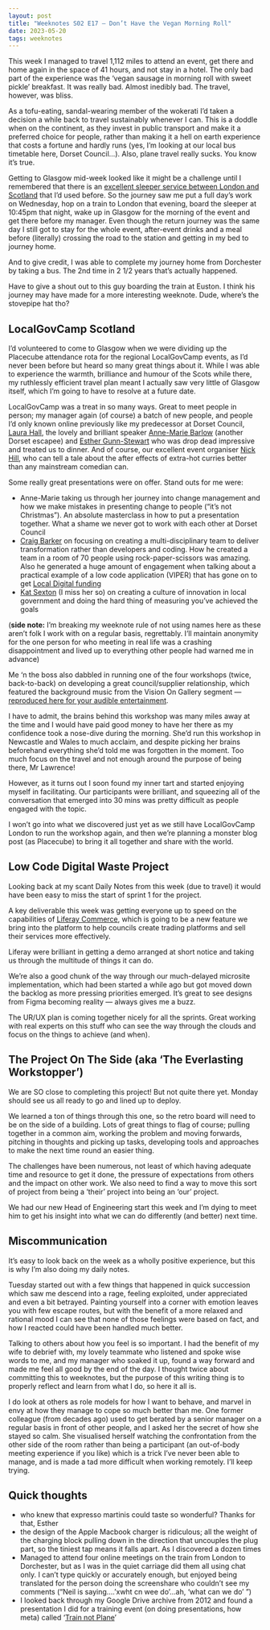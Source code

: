 ```yaml
---
layout: post
title: "Weeknotes S02 E17 — Don’t Have the Vegan Morning Roll"
date: 2023-05-20
tags: weeknotes
---
```


This week I managed to travel 1,112 miles to attend an event, get there and home again in the space of 41 hours, and not stay in a hotel. The only bad part of the experience was the ‘vegan sausage in morning roll with sweet pickle’ breakfast. It was really bad. Almost inedibly bad. The travel, however, was bliss.

As a tofu-eating, sandal-wearing member of the wokerati I’d taken a decision a while back to travel sustainably whenever I can. This is a doddle when on the continent, as they invest in public transport and make it a preferred choice for people, rather than making it a hell on earth experience that costs a fortune and hardly runs (yes, I’m looking at our local bus timetable here, Dorset Council…). Also, plane travel really sucks. You know it’s true.

Getting to Glasgow mid-week looked like it might be a challenge until I remembered that there is an [excellent sleeper service between London and Scotland](https://www.sleeper.scot/) that I’d used before. So the journey saw me put a full day’s work on Wednesday, hop on a train to London that evening, board the sleeper at 10:45pm that night, wake up in Glasgow for the morning of the event and get there before my manager. Even though the return journey was the same day I still got to stay for the whole event, after-event drinks and a meal before (literally) crossing the road to the station and getting in my bed to journey home.

And to give credit, I was able to complete my journey home from Dorchester by taking a bus. The 2nd time in 2 1/2 years that’s actually happened.

Have to give a shout out to this guy boarding the train at Euston. I think his journey may have made for a more interesting weeknote. Dude, where’s the stovepipe hat tho?

## LocalGovCamp Scotland

I’d volunteered to come to Glasgow when we were dividing up the Placecube attendance rota for the regional LocalGovCamp events, as I’d never been before but heard so many great things about it. While I was able to experience the warmth, brilliance and humour of the Scots while there, my ruthlessly efficient travel plan meant I actually saw very little of Glasgow itself, which I’m going to have to resolve at a future date.

LocalGovCamp was a treat in so many ways. Great to meet people in person; my manager again (of course) a batch of new people, and people I’d only known online previously like my predecessor at Dorset Council, [Laura Hall](https://www.linkedin.com/in/laurahalldigital/), the lovely and brilliant speaker [Anne-Marie Barlow](https://www.linkedin.com/in/ann-mariebarlow/) (another Dorset escapee) and [Esther Gunn-Stewart](https://www.linkedin.com/in/esther-gunn-stewart-1b393914/) who was drop dead impressive and treated us to dinner. And of course, our excellent event organiser [Nick Hill](https://twitter.com/psfnick/), who can tell a tale about the after effects of extra-hot curries better than any mainstream comedian can.

Some really great presentations were on offer. Stand outs for me were:

*   Anne-Marie taking us through her journey into change management and how we make mistakes in presenting change to people (“it’s not Christmas”). An absolute masterclass in how to put a presentation together. What a shame we never got to work with each other at Dorset Council
*   [Craig Barker](https://www.linkedin.com/in/craig-j-barker/) on focusing on creating a multi-disciplinary team to deliver transformation rather than developers and coding. How he created a team in a room of 70 people using rock-paper-scissors was amazing. Also he generated a huge amount of engagement when talking about a practical example of a low code application (VIPER) that has gone on to get [Local Digital funding](https://www.localdigital.gov.uk/funded-project/scaling-a-rapid-identification-tool-for-vulnerable-households-in-an-emergency/)
*   [Kat Sexton](https://www.linkedin.com/in/katsexton888/) (I miss her so) on creating a culture of innovation in local government and doing the hard thing of measuring you’ve achieved the goals

(**side note:** I’m breaking my weeknote rule of not using names here as these aren’t folk I work with on a regular basis, regrettably. I’ll maintain anonymity for the one person for who meeting in real life was a crashing disappointment and lived up to everything other people had warned me in advance)

Me ‘n the boss also dabbled in running one of the four workshops (twice, back-to-back) on developing a great council/supplier relationship, which featured the background music from the Vision On Gallery segment — [reproduced here for your audible entertainment](https://open.spotify.com/album/3nT1WBmp0e3njg7LbFVj4d?si=L1UX-svwQlmV7MCWTgDTiQ).

I have to admit, the brains behind this workshop was many miles away at the time and I would have paid good money to have her there as my confidence took a nose-dive during the morning. She’d run this workshop in Newcastle and Wales to much acclaim, and despite picking her brains beforehand everything she’d told me was forgotten in the moment. Too much focus on the travel and not enough around the purpose of being there, Mr Lawrence!

However, as it turns out I soon found my inner tart and started enjoying myself in facilitating. Our participants were brilliant, and squeezing all of the conversation that emerged into 30 mins was pretty difficult as people engaged with the topic.

I won’t go into what we discovered just yet as we still have LocalGovCamp London to run the workshop again, and then we’re planning a monster blog post (as Placecube) to bring it all together and share with the world.

## Low Code Digital Waste Project

Looking back at my scant Daily Notes from this week (due to travel) it would have been easy to miss the start of sprint 1 for the project.

A key deliverable this week was getting everyone up to speed on the capabilities of [Liferay Commerce](https://learn.liferay.com/w/commerce/starting-a-store/introduction-to-liferay-commerce), which is going to be a new feature we bring into the platform to help councils create trading platforms and sell their services more effectively.

Liferay were brilliant in getting a demo arranged at short notice and taking us through the multitude of things it can do.

We’re also a good chunk of the way through our much-delayed microsite implementation, which had been started a while ago but got moved down the backlog as more pressing priorities emerged. It’s great to see designs from Figma becoming reality — always gives me a buzz.

The UR/UX plan is coming together nicely for all the sprints. Great working with real experts on this stuff who can see the way through the clouds and focus on the things to achieve (and when).

## The Project On The Side (aka ‘The Everlasting Workstopper’)

We are SO close to completing this project! But not quite there yet. Monday should see us all ready to go and lined up to deploy.

We learned a ton of things through this one, so the retro board will need to be on the side of a building. Lots of great things to flag of course; pulling together in a common aim, working the problem and moving forwards, pitching in thoughts and picking up tasks, developing tools and approaches to make the next time round an easier thing.

The challenges have been numerous, not least of which having adequate time and resource to get it done, the pressure of expectations from others and the impact on other work. We also need to find a way to move this sort of project from being a ‘their’ project into being an ‘our’ project.

We had our new Head of Engineering start this week and I’m dying to meet him to get his insight into what we can do differently (and better) next time.

## Miscommunication

It’s easy to look back on the week as a wholly positive experience, but this is why I’m also doing my daily notes.

Tuesday started out with a few things that happened in quick succession which saw me descend into a rage, feeling exploited, under appreciated and even a bit betrayed. Painting yourself into a corner with emotion leaves you with few escape routes, but with the benefit of a more relaxed and rational mood I can see that none of those feelings were based on fact, and how I reacted could have been handled much better.

Talking to others about how you feel is so important. I had the benefit of my wife to debrief with, my lovely teammate who listened and spoke wise words to me, and my manager who soaked it up, found a way forward and made me feel all good by the end of the day. I thought twice about committing this to weeknotes, but the purpose of this writing thing is to properly reflect and learn from what I do, so here it all is.

I do look at others as role models for how I want to behave, and marvel in envy at how they manage to cope so much better than me. One former colleague (from decades ago) used to get berated by a senior manager on a regular basis in front of other people, and I asked her the secret of how she stayed so calm. She visualised herself watching the confrontation from the other side of the room rather than being a participant (an out-of-body meeting experience if you like) which is a trick I’ve never been able to manage, and is made a tad more difficult when working remotely. I’ll keep trying.

## Quick thoughts

*   who knew that expresso martinis could taste so wonderful? Thanks for that, Esther
*   the design of the Apple Macbook charger is ridiculous; all the weight of the charging block pulling down in the direction that uncouples the plug part, so the tiniest tap means it falls apart. As I discovered a dozen times
*   Managed to attend four online meetings on the train from London to Dorchester, but as I was in the quiet carriage did them all using chat only. I can’t type quickly or accurately enough, but enjoyed being translated for the person doing the screenshare who couldn’t see my comments (“Neil is saying….’xwht cn wee do’…ah, ‘what can we do’ ”)
*   I looked back through my Google Drive archive from 2012 and found a presentation I did for a training event (on doing presentations, how meta) called ‘[Train not Plane](https://docs.google.com/presentation/d/1NtL8lFUTC-vhfuMESfyqP_DxJWMcA-Ir/edit?usp=sharing&ouid=113572293247419263045&rtpof=true&sd=true)’
